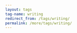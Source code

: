 ```yaml
---
layout: tags
tag-name: writing
redirect_from: /tags/writing/
permalink: /more/tags/writing/
---
```

